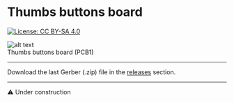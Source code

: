# Thumbs buttons board

[![License: CC BY-SA 4.0](https://img.shields.io/badge/License-CC%20BY--SA%204.0-lightgrey.svg)](https://creativecommons.org/licenses/by-sa/4.0/)

![alt text](https://github.com/Openpipes-org/Thumbs_buttons_PCB/blob/main/images/thumbs_buttons-pcb1.png)
<br>
Thumbs buttons board (PCB1)

<hr>
Download the last Gerber (.zip) file in the <a href="https://github.com/Openpipes-org/Thumbs_buttons_PCB/releases">releases</a> section.
<hr>

⚠️ Under construction
